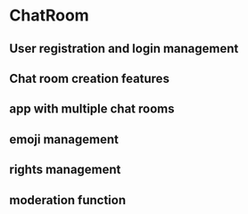 

# ChatRoom

## User registration and login management

## Chat room creation features
## app with multiple chat rooms
## emoji management
## rights management
## moderation function
